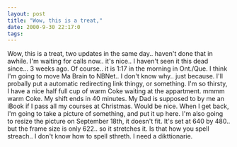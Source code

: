 ```yaml
---
layout: post
title: "Wow, this is a treat,"
date: 2000-9-30 22:17:0
tags: 
---
```


Wow, this is a treat, two updates in the same day.. haven't done that in awhile. I'm waiting for calls now.. it's nice.. I haven't seen it this dead since... 3 weeks ago. Of course.. it is 1:17 in the morning in Ont./Que. I think I'm going to move Ma Brain to NBNet.. I don't know why.. just because. I'll probally put a automatic redirecting link thingy, or something. I'm so thirsty, I have a nice half full cup of warm Coke waiting at the appartment. mmmm warm Coke. My shift ends in 40 minutes. My Dad is supposed to by me an iBook if I pass all my courses at Christmas. Would be nice. When I get back, I'm going to take a picture of something, and put it up here. I'm also going to resize the picture on September 18th, it doesn't fit. It's set at 640 by 480.. but the frame size is only 622.. so it stretches it. Is that how you spell streach.. I don't know how to spell sthreth. I need a dikttionarie.

